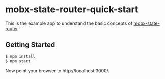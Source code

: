 mobx-state-router-quick-start
=============================
This is the example app to understand the basic concepts of [mobx-state-router](https://github.com/nareshbhatia/mobx-state-router).

Getting Started
---------------
```bash
$ npm install
$ npm start
```

Now point your browser to http://localhost:3000/.

